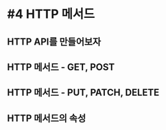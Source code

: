 # #4 HTTP 메서드

## HTTP API를 만들어보자
## HTTP 메서드 - GET, POST
## HTTP 메서드 - PUT, PATCH, DELETE
## HTTP 메서드의 속성